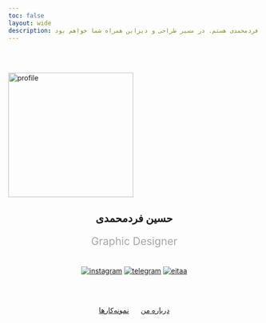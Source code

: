 ```yaml
---
toc: false
layout: wide
description: حسین فردمحمدی هستم. در مسیر طراحی و دیزاین همراه شما خواهم بود.
---
```


<br/><br/>

<img src="images/avatar.webp" alt="profile" loading="lazy" width="250px">

<h2 align="center">حسین فردمحمدی</h2>

<p align="center" style="color: #a5a5a5; font-size: 1.5em">Graphic Designer</p>

<br/>

<div align="center" class="group1">
  <a href="http://instagram.com/hoseinfm.ir" title="اینستاگرام" class="footer-link" target="_blank"><img src="images/instagram.svg" class="footer-svg" alt="instagram"></a>
  <a href="https://t.me/fardmim" title="تلگرام" class="footer-link" target="_blank"><img src="images/telegram.svg" class="footer-svg" alt="telegram"></a>
  <a href="https://eitaa.com/fardmim" title="ایتا" class="footer-link" target="_blank"><img src="images/eitaa.svg" class="footer-svg" alt="eitaa"></a>
</div>

<br/><br/>


<div align="center">
<a href="about" class="button1" style="margin: 0px 10px;">درباره من</a>
<a href="portfolio" class="button2" style="margin: 0px 10px;">نمونه‌کارها</a>
</div>